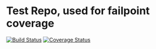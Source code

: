 # Test Repo, used for failpoint coverage

[![Build Status](https://travis-ci.org/amyangfei/fpcov.svg?branch=master)](https://travis-ci.org/amyangfei/fpcov)
[![Coverage Status](https://coveralls.io/repos/github/amyangfei/fpcov/badge.svg?branch=master)](https://coveralls.io/github/amyangfei/fpcov?branch=master)
